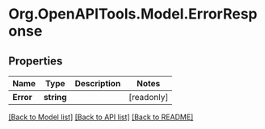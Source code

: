 # Org.OpenAPITools.Model.ErrorResponse

## Properties

| Name      | Type       | Description | Notes      |
| --------- | ---------- | ----------- | ---------- |
| **Error** | **string** |             | [readonly] |

[[Back to Model list]](../README.md#documentation-for-models)
[[Back to API list]](../README.md#documentation-for-api-endpoints)
[[Back to README]](../README.md)
